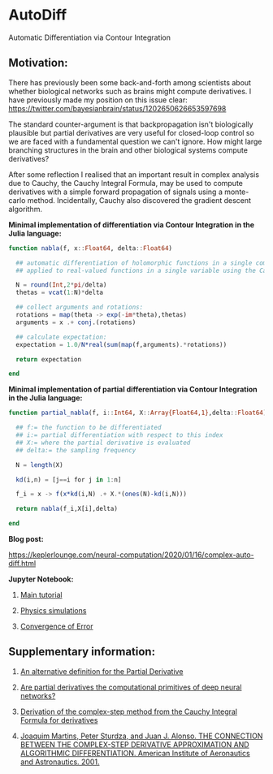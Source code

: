 # AutoDiff
Automatic Differentiation via Contour Integration

## Motivation: 

There has previously been some back-and-forth among scientists about whether biological networks such as brains
might compute derivatives. I have previously made my position on this issue clear: https://twitter.com/bayesianbrain/status/1202650626653597698

The standard counter-argument is that backpropagation isn't biologically plausible
but partial derivatives are very useful for closed-loop control so we are faced with a fundamental question we
can't ignore. How might large branching structures in the brain and other biological systems compute derivatives?

After some reflection I realised that an important result in complex analysis due to Cauchy, the Cauchy Integral Formula, 
may be used to compute derivatives with a simple forward propagation of signals using a monte-carlo method. Incidentally, 
Cauchy also discovered the gradient descent algorithm. 

**Minimal implementation of differentiation via Contour Integration in the Julia language:**

```julia
function nabla(f, x::Float64, delta::Float64)

  ## automatic differentiation of holomorphic functions in a single complex variable
  ## applied to real-valued functions in a single variable using the Cauchy Integral Formula

  N = round(Int,2*pi/delta)
  thetas = vcat(1:N)*delta

  ## collect arguments and rotations: 
  rotations = map(theta -> exp(-im*theta),thetas)
  arguments = x .+ conj.(rotations)  

  ## calculate expectation: 
  expectation = 1.0/N*real(sum(map(f,arguments).*rotations))

  return expectation

end
```

**Minimal implementation of partial differentiation via Contour Integration in the Julia language:**

```julia
function partial_nabla(f, i::Int64, X::Array{Float64,1},delta::Float64)

  ## f:= the function to be differentiated
  ## i:= partial differentiation with respect to this index
  ## X:= where the partial derivative is evaluated
  ## delta:= the sampling frequency

  N = length(X)

  kd(i,n) = [j==i for j in 1:n]

  f_i = x -> f(x*kd(i,N) .+ X.*(ones(N)-kd(i,N)))

  return nabla(f_i,X[i],delta)

end
```

**Blog post:**

https://keplerlounge.com/neural-computation/2020/01/16/complex-auto-diff.html

**Jupyter Notebook:**

1. [Main tutorial](https://github.com/AidanRocke/AutoDiff/blob/master/main_tutorial.ipynb)

2. [Physics simulations](https://github.com/AidanRocke/AutoDiff/blob/master/physics_simulations.ipynb)

3. [Convergence of Error](https://github.com/AidanRocke/AutoDiff/blob/master/convergence_of_error.ipynb)

## Supplementary information: 

1. [An alternative definition for the Partial Derivative](https://keplerlounge.com/applied-math/2020/01/20/partial-derivative.html)

2. [Are partial derivatives the computational primitives of deep neural networks?](https://keplerlounge.com/neural-computation/2020/01/26/partial-derivatives.html)

3. [Derivation of the complex-step method from the Cauchy Integral Formula for derivatives](https://keplerlounge.com/applied-math/2020/02/28/CIF-autodiff.html)

4. [Joaquim Martins, Peter Sturdza, and Juan J. Alonso. THE CONNECTION BETWEEN THE COMPLEX-STEP DERIVATIVE APPROXIMATION AND ALGORITHMIC DIFFERENTIATION. American Institute of Aeronautics and Astronautics. 2001.](https://pdfs.semanticscholar.org/a659/783579f4a19d7c11f4be91f46477ec1685a1.pdf)

